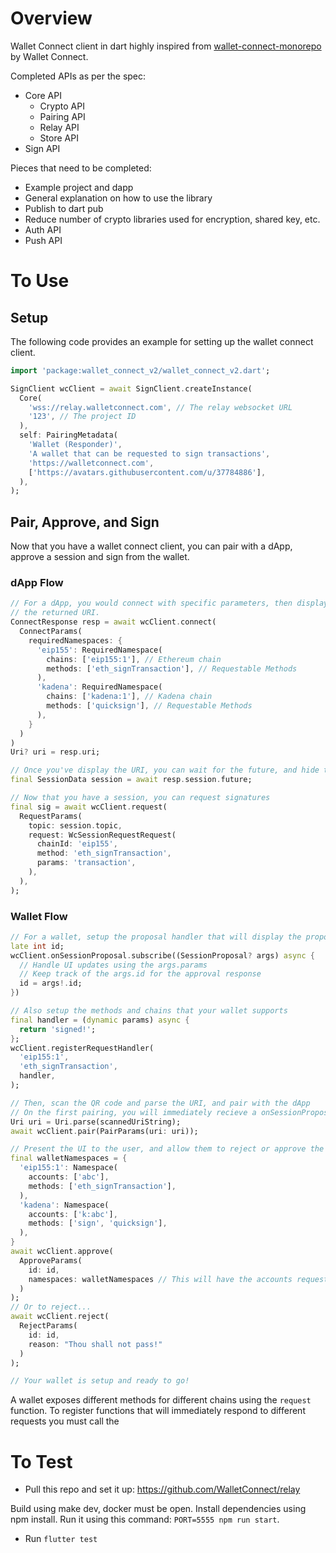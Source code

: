 # Overview
Wallet Connect client in dart highly inspired from [wallet-connect-monorepo](https://github.com/trustwallet/wallet-connect-kotlin) by Wallet Connect.

Completed APIs as per the spec:

- Core API
  - Crypto API
  - Pairing API
  - Relay API
  - Store API
- Sign API

Pieces that need to be completed:

- Example project and dapp
- General explanation on how to use the library
- Publish to dart pub
- Reduce number of crypto libraries used for encryption, shared key, etc.
- Auth API
- Push API

# To Use

## Setup

The following code provides an example for setting up the wallet connect client.

```dart
import 'package:wallet_connect_v2/wallet_connect_v2.dart';

SignClient wcClient = await SignClient.createInstance(
  Core(
    'wss://relay.walletconnect.com', // The relay websocket URL
    '123', // The project ID
  ),
  self: PairingMetadata(
    'Wallet (Responder)',
    'A wallet that can be requested to sign transactions',
    'https://walletconnect.com',
    ['https://avatars.githubusercontent.com/u/37784886'],
  ),
);
```

## Pair, Approve, and Sign

Now that you have a wallet connect client, you can pair with a dApp,
approve a session and sign from the wallet.

### dApp Flow
```dart
// For a dApp, you would connect with specific parameters, then display
// the returned URI.
ConnectResponse resp = await wcClient.connect(
  ConnectParams(
    requiredNamespaces: {
      'eip155': RequiredNamespace(
        chains: ['eip155:1'], // Ethereum chain
        methods: ['eth_signTransaction'], // Requestable Methods
      ),
      'kadena': RequiredNamespace(
        chains: ['kadena:1'], // Kadena chain
        methods: ['quicksign'], // Requestable Methods
      ),
    }
  )
)
Uri? uri = resp.uri;

// Once you've display the URI, you can wait for the future, and hide the QR code once you've received session data
final SessionData session = await resp.session.future;

// Now that you have a session, you can request signatures
final sig = await wcClient.request(
  RequestParams(
    topic: session.topic,
    request: WcSessionRequestRequest(
      chainId: 'eip155',
      method: 'eth_signTransaction',
      params: 'transaction',
    ),
  ),
);
```

### Wallet Flow
```dart
// For a wallet, setup the proposal handler that will display the proposal to the user after the URI has been scanned.
late int id;
wcClient.onSessionProposal.subscribe((SessionProposal? args) async {
  // Handle UI updates using the args.params
  // Keep track of the args.id for the approval response
  id = args!.id;
})

// Also setup the methods and chains that your wallet supports
final handler = (dynamic params) async {
  return 'signed!';
};
wcClient.registerRequestHandler(
  'eip155:1',
  'eth_signTransaction',
  handler,
);

// Then, scan the QR code and parse the URI, and pair with the dApp
// On the first pairing, you will immediately recieve a onSessionProposal request.
Uri uri = Uri.parse(scannedUriString);
await wcClient.pair(PairParams(uri: uri));

// Present the UI to the user, and allow them to reject or approve the proposal
final walletNamespaces = {
  'eip155:1': Namespace(
    accounts: ['abc'],
    methods: ['eth_signTransaction'],
  ),
  'kadena': Namespace(
    accounts: ['k:abc'],
    methods: ['sign', 'quicksign'],
  ),
}
await wcClient.approve(
  ApproveParams(
    id: id,
    namespaces: walletNamespaces // This will have the accounts requested in params
  )
);
// Or to reject...
await wcClient.reject(
  RejectParams(
    id: id,
    reason: "Thou shall not pass!"
  )
);

// Your wallet is setup and ready to go!
```

A wallet exposes different methods for different chains using the `request` function. To register functions that will immediately respond to different requests you must call the 

# To Test

- Pull this repo and set it up: https://github.com/WalletConnect/relay

Build using make dev, docker must be open.
Install dependencies using npm install.
Run it using this command: `PORT=5555 npm run start`.

- Run `flutter test`